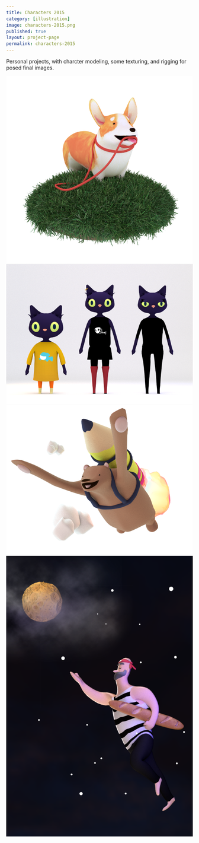 ```yaml
---
title: Characters 2015
category: [illustration]
image: characters-2015.png
published: true
layout: project-page
permalink: characters-2015
---
```

Personal projects, with charcter modeling, some texturing, and rigging for posed final images.

![Corgi](/images/illustration/corgi.png)
![Cat](/images/illustration/cat.png)
![Rocketbear](/images/illustration/rocketbear.png)
![Moon](/images/illustration/moon.png)
